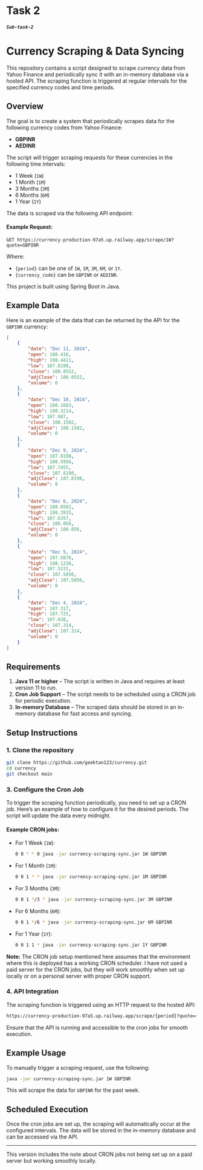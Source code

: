 # Task 2
##### `Sub-task-2`


# Currency Scraping & Data Syncing

This repository contains a script designed to scrape currency data from Yahoo Finance and periodically sync it with an in-memory database via a hosted API. The scraping function is triggered at regular intervals for the specified currency codes and time periods.

## Overview

The goal is to create a system that periodically scrapes data for the following currency codes from Yahoo Finance:

- **GBPINR**
- **AEDINR**

The script will trigger scraping requests for these currencies in the following time intervals:

- 1 Week (`1W`)
- 1 Month (`1M`)
- 3 Months (`3M`)
- 6 Months (`6M`)
- 1 Year (`1Y`)

The data is scraped via the following API endpoint:

#### Example Request:
```http
GET https://currency-production-97a5.up.railway.app/scrape/1W?quote=GBPINR
```

Where:
- `{period}` can be one of `1W`, `1M`, `3M`, `6M`, or `1Y`.
- `{currency_code}` can be `GBPINR` or `AEDINR`.

This project is built using Spring Boot in Java.

## Example Data

Here is an example of the data that can be returned by the API for the `GBPINR` currency:

```json
[
    {
        "date": "Dec 11, 2024",
        "open": 108.416,
        "high": 108.4411,
        "low": 107.8198,
        "close": 108.0552,
        "adjClose": 108.0552,
        "volume": 0
    },
    {
        "date": "Dec 10, 2024",
        "open": 108.1683,
        "high": 108.3214,
        "low": 107.987,
        "close": 108.1502,
        "adjClose": 108.1502,
        "volume": 0
    },
    {
        "date": "Dec 9, 2024",
        "open": 107.8198,
        "high": 108.5956,
        "low": 107.7455,
        "close": 107.8198,
        "adjClose": 107.8198,
        "volume": 0
    },
    {
        "date": "Dec 6, 2024",
        "open": 108.0502,
        "high": 108.3915,
        "low": 107.6357,
        "close": 108.056,
        "adjClose": 108.056,
        "volume": 0
    },
    {
        "date": "Dec 5, 2024",
        "open": 107.5876,
        "high": 108.1226,
        "low": 107.5231,
        "close": 107.5856,
        "adjClose": 107.5856,
        "volume": 0
    },
    {
        "date": "Dec 4, 2024",
        "open": 107.317,
        "high": 107.725,
        "low": 107.038,
        "close": 107.314,
        "adjClose": 107.314,
        "volume": 0
    }
]
```

## Requirements

1. **Java 11 or higher** – The script is written in Java and requires at least version 11 to run.
2. **Cron Job Support** – The script needs to be scheduled using a CRON job for periodic execution.
3. **In-memory Database** – The scraped data should be stored in an in-memory database for fast access and syncing.

## Setup Instructions

### 1. Clone the repository

```bash
git clone https://github.com/geektan123/currency.git
cd currency
git checkout main

```



### 3. Configure the Cron Job

To trigger the scraping function periodically, you need to set up a CRON job. Here’s an example of how to configure it for the desired periods. The script will update the data every midnight.


#### Example CRON jobs:

- For 1 Week (`1W`):
  ```bash
  0 0 * * 0 java -jar currency-scraping-sync.jar 1W GBPINR
  ```
- For 1 Month (`1M`):
  ```bash
  0 0 1 * * java -jar currency-scraping-sync.jar 1M GBPINR
  ```
- For 3 Months (`3M`):
  ```bash
  0 0 1 */3 * java -jar currency-scraping-sync.jar 3M GBPINR
  ```
- For 6 Months (`6M`):
  ```bash
  0 0 1 */6 * java -jar currency-scraping-sync.jar 6M GBPINR
  ```
- For 1 Year (`1Y`):
  ```bash
  0 0 1 1 * java -jar currency-scraping-sync.jar 1Y GBPINR
  ```

**Note:** The CRON job setup mentioned here assumes that the environment where this is deployed has a working CRON scheduler. I have not used a paid server for the CRON jobs, but they will work smoothly when set up locally or on a personal server with proper CRON support.

### 4. API Integration

The scraping function is triggered using an HTTP request to the hosted API:

```bash
https://currency-production-97a5.up.railway.app/scrape/{period}?quote={currency_code}
```

Ensure that the API is running and accessible to the cron jobs for smooth execution.

## Example Usage

To manually trigger a scraping request, use the following:

```bash
java -jar currency-scraping-sync.jar 1W GBPINR
```

This will scrape the data for `GBPINR` for the past week.

## Scheduled Execution

Once the cron jobs are set up, the scraping will automatically occur at the configured intervals. The data will be stored in the in-memory database and can be accessed via the API.

---

This version includes the note about CRON jobs not being set up on a paid server but working smoothly locally.

